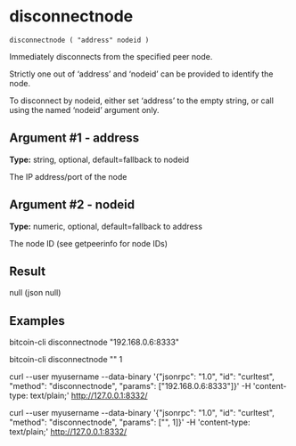 # disconnectnode

`disconnectnode ( "address" nodeid )`

Immediately disconnects from the specified peer node.

Strictly one out of ‘address’ and ‘nodeid’ can be provided to identify the node.

To disconnect by nodeid, either set ‘address’ to the empty string, or call using the named ‘nodeid’ argument only.

## Argument #1 - address

**Type:** string, optional, default=fallback to nodeid

The IP address/port of the node

## Argument #2 - nodeid

**Type:** numeric, optional, default=fallback to address

The node ID (see getpeerinfo for node IDs)

## Result

null    (json null)

## Examples

bitcoin-cli disconnectnode "192.168.0.6:8333"

bitcoin-cli disconnectnode "" 1

curl --user myusername --data-binary '{"jsonrpc": "1.0", "id": "curltest", "method": "disconnectnode", "params": ["192.168.0.6:8333"]}' -H 'content-type: text/plain;' http://127.0.0.1:8332/

curl --user myusername --data-binary '{"jsonrpc": "1.0", "id": "curltest", "method": "disconnectnode", "params": ["", 1]}' -H 'content-type: text/plain;' http://127.0.0.1:8332/
